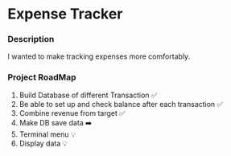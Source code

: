 # Expense Tracker

### Description

I wanted to make tracking expenses more comfortably.

### Project RoadMap 

1. Build Database of different Transaction ✅
2. Be able to set up and check balance after each transaction ✅
3. Combine revenue from target ✅ 
4. Make DB save data ➡️
5. Terminal menu 💡
6. Display data 💡 